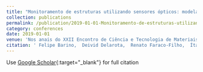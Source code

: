 ```yaml
---
title: "Monitoramento de estruturas utilizando sensores ópticos: modelagem, simulação e setup experimental"
collection: publications
permalink: /publication/2019-01-01-Monitoramento-de-estruturas-utilizando-sensores-pticos-modelagem-simulao-e-setup-experimental
category: conferences
date: 2019-01-01
venue: 'Nos anais do XXII Encontro de Ciência e Tecnologia de Materiais e Modelagem Computacional'
citation: ' Felipe Barino,  Deivid Delarota,  Renato Faraco-Filho,  Ítalo alvarenga,  Alexandre Santos, &quot;Monitoramento de estruturas utilizando sensores ópticos: modelagem, simulação e setup experimental.&quot; Nos anais do XXII Encontro de Ciência e Tecnologia de Materiais e Modelagem Computacional, 2019.'
---
```

Use [Google Scholar](https://scholar.google.com/scholar?q=Monitoramento+de+estruturas+utilizando+sensores+ópticos:+modelagem,+simulação+e+setup+experimental){:target="_blank"} for full citation